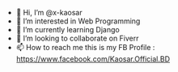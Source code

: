 - 👋 Hi, I’m @x-kaosar
- 👀 I’m interested in Web Programming
- 🌱 I’m currently learning Django
- 💞️ I’m looking to collaborate on Fiverr
- 📫 How to reach me 
this is my FB Profile : https://www.facebook.com/Kaosar.Official.BD

<!---
x-kaosar/x-kaosar is a ✨ special ✨ repository because its `README.md` (this file) appears on your GitHub profile.
You can click the Preview link to take a look at your changes.
--->
